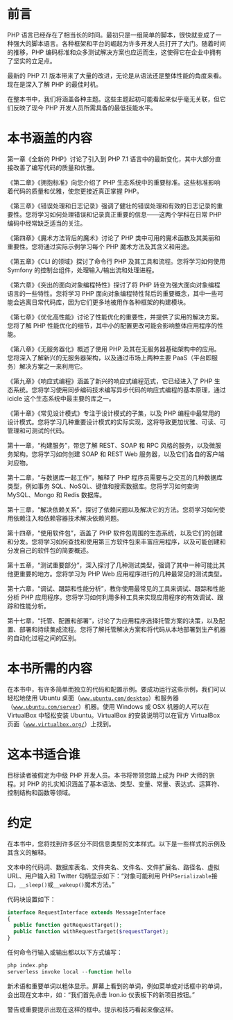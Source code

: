 # 前言

PHP 语言已经存在了相当长的时间。最初只是一组简单的脚本，很快就变成了一种强大的脚本语言。各种框架和平台的崛起为许多开发人员打开了大门。随着时间的推移，PHP 编码标准和众多测试解决方案也应运而生，这使得它在企业中拥有了坚实的立足点。

最新的 PHP 7.1 版本带来了大量的改进，无论是从语法还是整体性能的角度来看。现在是深入了解 PHP 的最佳时机。

在整本书中，我们将涵盖各种主题。这些主题起初可能看起来似乎毫无关联，但它们反映了现今 PHP 开发人员所需具备的最低技能水平。

# 本书涵盖的内容

第一章《全新的 PHP》讨论了引入到 PHP 7.1 语言中的最新变化，其中大部分直接改善了编写代码的质量和优雅。

《第二章》《拥抱标准》向您介绍了 PHP 生态系统中的重要标准。这些标准影响着代码的质量和优雅，使您更接近真正掌握 PHP。

《第三章》《错误处理和日志记录》强调了健壮的错误处理和有效的日志记录的重要性。您将学习如何处理错误和记录真正重要的信息——这两个学科在日常 PHP 编码中经常缺乏适当的关注。

《第四章》《魔术方法背后的魔术》讨论了 PHP 类中可用的魔术函数及其美丽和重要性。您将通过实际示例学习每个 PHP 魔术方法及其含义和用途。

《第五章》《CLI 的领域》探讨了命令行 PHP 及其工具和流程。您将学习如何使用 Symfony 的控制台组件，处理输入/输出流和处理进程。

《第六章》《突出的面向对象编程特性》探讨了将 PHP 转变为强大面向对象编程语言的一些特性。您将学习 PHP 面向对象编程特性背后的重要概念，其中一些可能会逃离日常代码库，因为它们更多地被用作各种框架的构建模块。

《第七章》《优化高性能》讨论了性能优化的重要性，并提供了实用的解决方案。您将了解 PHP 性能优化的细节，其中小的配置更改可能会影响整体应用程序的性能。

《第八章》《无服务器化》概述了使用 PHP 及其在无服务器基础架构中的应用。您将深入了解新兴的无服务器架构，以及通过市场上两种主要 PaaS（平台即服务）解决方案之一来利用它。

《第九章》《响应式编程》涵盖了新兴的响应式编程范式，它已经进入了 PHP 生态系统。您将学习使用同步编码技术编写异步代码的响应式编程的基本原理，通过 icicle 这个生态系统中最主要的库之一。

《第十章》《常见设计模式》专注于设计模式的子集，以及 PHP 编程中最常用的设计模式。您将学习几种重要设计模式的实际实现，这将导致更加优雅、可读、可管理和可测试的代码。

第十一章，“构建服务”，带您了解 REST、SOAP 和 RPC 风格的服务，以及微服务架构。您将学习如何创建 SOAP 和 REST Web 服务器，以及它们各自的客户端对应物。

第十二章，“与数据库一起工作”，解释了 PHP 程序员需要与之交互的几种数据库类型，例如事务 SQL、NoSQL、键值和搜索数据库。您将学习如何查询 MySQL、Mongo 和 Redis 数据库。

第十三章，“解决依赖关系”，探讨了依赖问题以及解决它的方法。您将学习如何使用依赖注入和依赖容器技术解决依赖问题。

第十四章，“使用软件包”，涵盖了 PHP 软件包周围的生态系统，以及它们的创建和分发。您将学习如何查找和使用第三方软件包来丰富应用程序，以及可能创建和分发自己的软件包的简要概述。

第十五章，“测试重要部分”，深入探讨了几种测试类型，强调了其中一种可能比其他更重要的地方。您将学习为 PHP Web 应用程序进行的几种最常见的测试类型。

第十六章，“调试、跟踪和性能分析”，教你使用最常见的工具来调试、跟踪和性能分析 PHP 应用程序。您将学习如何利用多种工具来实现应用程序的有效调试、跟踪和性能分析。

第十七章，“托管、配置和部署”，讨论了为应用程序选择托管方案的决策，以及配置、部署和持续集成流程。您将了解托管解决方案和将代码从本地部署到生产机器的自动化过程之间的区别。

# 本书所需的内容

在本书中，有许多简单而独立的代码和配置示例。要成功运行这些示例，我们可以轻松地使用 Ubuntu 桌面（[`www.ubuntu.com/desktop`](https://www.ubuntu.com/desktop)）和服务器（[`www.ubuntu.com/server`](https://www.ubuntu.com/server)）机器。使用 Windows 或 OSX 机器的人可以在 VirtualBox 中轻松安装 Ubuntu。VirtualBox 的安装说明可以在官方 VirtualBox 页面（[`www.virtualbox.org/`](https://www.virtualbox.org/)）上找到。

# 这本书适合谁

目标读者被假定为中级 PHP 开发人员。本书将带领您踏上成为 PHP 大师的旅程。对 PHP 的扎实知识涵盖了基本语法、类型、变量、常量、表达式、运算符、控制结构和函数等领域。

# 约定

在本书中，您将找到许多区分不同信息类型的文本样式。以下是一些样式的示例及其含义的解释。

文本中的代码词、数据库表名、文件夹名、文件名、文件扩展名、路径名、虚拟 URL、用户输入和 Twitter 句柄显示如下：“对象可能利用 PHP`Serializable`接口，`__sleep()`或`__wakeup()`魔术方法。”

代码块设置如下：

```php
interface RequestInterface extends MessageInterface
{
  public function getRequestTarget();
  public function withRequestTarget($requestTarget);
}

```

任何命令行输入或输出都以以下方式编写：

```php
php index.php
serverless invoke local --function hello 

```

新术语和重要单词以粗体显示。屏幕上看到的单词，例如菜单或对话框中的单词，会出现在文本中，如：“我们首先点击 Iron.io 仪表板下的新项目按钮。”

警告或重要提示出现在这样的框中。提示和技巧看起来像这样。
